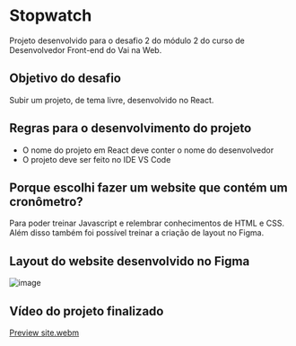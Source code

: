 # Stopwatch
Projeto desenvolvido para o desafio 2 do módulo 2 do curso de Desenvolvedor Front-end do Vai na Web.

## Objetivo do desafio
Subir um projeto, de tema livre, desenvolvido no React.

## Regras para o desenvolvimento do projeto
* O nome do projeto em React deve conter o nome do desenvolvedor
* O projeto deve ser feito no IDE VS Code

## Porque escolhi fazer um website que contém um cronômetro?
Para poder treinar Javascript e relembrar conhecimentos de HTML e CSS. Além disso também foi possível treinar a criação de layout no Figma. 

## Layout do website desenvolvido no Figma
![image](https://github.com/Lyslen-Miranda/lyslen/assets/147668425/3c233230-882f-4f8e-a45f-3c2f8b7c42b6)

## Vídeo do projeto finalizado
[Preview site.webm](https://github.com/Lyslen-Miranda/lyslen/assets/147668425/7c835927-0b5c-4420-9b8b-9fcf02176b4a)
